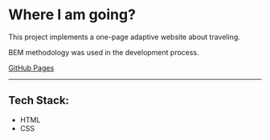 # Where I am going?

This project implements a one-page adaptive website about traveling. 

BEM methodology was used in the development process.

[GitHub Pages]()

---

## Tech Stack:

* HTML 
* CSS
